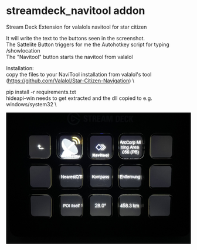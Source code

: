 # streamdeck_navitool addon
Stream Deck Extension for valalols navitool for star citizen

It will write the text to the buttons seen in the screenshot. \
The Sattelite Button triggers for me the Autohotkey script for typing /showlocation \
The "Navitool" button starts the navitool from valalol

Installation: \
copy the files to your NaviTool installation from valalol's tool (https://github.com/Valalol/Star-Citizen-Navigation) \

pip install -r requirements.txt \
hideapi-win needs to get extracted and the dll copied to e.g. windows/system32 \

![alt text](https://github.com/doabigcheese/streamdeck_navitool/blob/main/streamdeck.jpg?raw=true)
